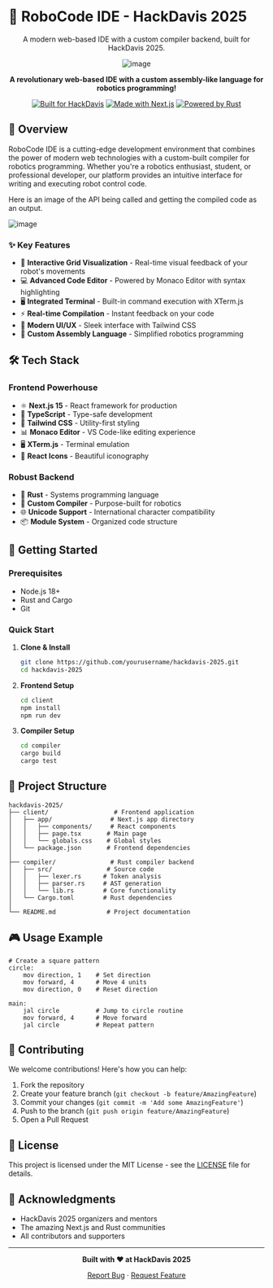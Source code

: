 # 🚀 RoboCode IDE - HackDavis 2025

<div align="center">

A modern web-based IDE with a custom compiler backend, built for HackDavis 2025.

![image](https://github.com/user-attachments/assets/d63eeed3-24af-4aa6-89f1-f2c9bf6aeb25)

**A revolutionary web-based IDE with a custom assembly-like language for robotics programming!**

[![Built for HackDavis](https://img.shields.io/badge/Built%20for-HackDavis%202025-blue?style=for-the-badge)](https://hackdavis.io)
[![Made with Next.js](https://img.shields.io/badge/Made%20with-Next.js-000000?style=for-the-badge&logo=next.js)](https://nextjs.org)
[![Powered by Rust](https://img.shields.io/badge/Powered%20by-Rust-orange?style=for-the-badge&logo=rust)](https://www.rust-lang.org)

</div>

## 🌟 Overview

RoboCode IDE is a cutting-edge development environment that combines the power of modern web technologies with a custom-built compiler for robotics programming. Whether you're a robotics enthusiast, student, or professional developer, our platform provides an intuitive interface for writing and executing robot control code.

Here is an image of the API being called and getting the compiled code as an output.

![image](https://github.com/user-attachments/assets/0a203e86-447d-4619-a39b-7b79dbec5a92)

### ✨ Key Features

- 🎯 **Interactive Grid Visualization** - Real-time visual feedback of your robot's movements
- 💻 **Advanced Code Editor** - Powered by Monaco Editor with syntax highlighting
- 🖥️ **Integrated Terminal** - Built-in command execution with XTerm.js
- ⚡ **Real-time Compilation** - Instant feedback on your code
- 🎨 **Modern UI/UX** - Sleek interface with Tailwind CSS
- 🔧 **Custom Assembly Language** - Simplified robotics programming

## 🛠️ Tech Stack

### Frontend Powerhouse
- ⚛️ **Next.js 15** - React framework for production
- 📝 **TypeScript** - Type-safe development
- 🎨 **Tailwind CSS** - Utility-first styling
- 📊 **Monaco Editor** - VS Code-like editing experience
- 🖥️ **XTerm.js** - Terminal emulation
- 🎯 **React Icons** - Beautiful iconography

### Robust Backend
- 🦀 **Rust** - Systems programming language
- 🔧 **Custom Compiler** - Purpose-built for robotics
- 🌐 **Unicode Support** - International character compatibility
- 📦 **Module System** - Organized code structure

## 🚀 Getting Started

### Prerequisites
- Node.js 18+
- Rust and Cargo
- Git

### Quick Start

1. **Clone & Install**
   ```bash
   git clone https://github.com/yourusername/hackdavis-2025.git
   cd hackdavis-2025
   ```

2. **Frontend Setup**
   ```bash
   cd client
   npm install
   npm run dev
   ```

3. **Compiler Setup**
   ```bash
   cd compiler
   cargo build
   cargo test
   ```

## 📁 Project Structure

```
hackdavis-2025/
├── client/                  # Frontend application
│   ├── app/                # Next.js app directory
│   │   ├── components/     # React components
│   │   ├── page.tsx       # Main page
│   │   └── globals.css    # Global styles
│   └── package.json       # Frontend dependencies
│
├── compiler/               # Rust compiler backend
│   ├── src/               # Source code
│   │   ├── lexer.rs      # Token analysis
│   │   ├── parser.rs     # AST generation
│   │   └── lib.rs        # Core functionality
│   └── Cargo.toml        # Rust dependencies
│
└── README.md              # Project documentation
```

## 🎮 Usage Example

```assembly
# Create a square pattern
circle:
    mov direction, 1    # Set direction
    mov forward, 4      # Move 4 units
    mov direction, 0    # Reset direction

main:
    jal circle          # Jump to circle routine
    mov forward, 4      # Move forward
    jal circle          # Repeat pattern
```

## 🤝 Contributing

We welcome contributions! Here's how you can help:

1. Fork the repository
2. Create your feature branch (`git checkout -b feature/AmazingFeature`)
3. Commit your changes (`git commit -m 'Add some AmazingFeature'`)
4. Push to the branch (`git push origin feature/AmazingFeature`)
5. Open a Pull Request

## 📝 License

This project is licensed under the MIT License - see the [LICENSE](LICENSE) file for details.

## 🙏 Acknowledgments

- HackDavis 2025 organizers and mentors
- The amazing Next.js and Rust communities
- All contributors and supporters

---

<div align="center">

**Built with ❤️ at HackDavis 2025**

[Report Bug](https://github.com/yourusername/hackdavis-2025/issues) · [Request Feature](https://github.com/yourusername/hackdavis-2025/issues)

</div>
